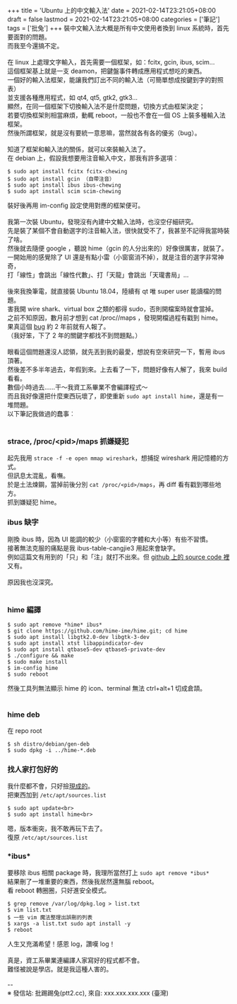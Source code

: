 +++
title = 'Ubuntu 上的中文輸入法'
date = 2021-02-14T23:21:05+08:00
draft = false
lastmod = 2021-02-14T23:21:05+08:00
categories = ['筆記']
tags = ['批兔']
+++
裝中文輸入法大概是所有中文使用者換到 linux 系統時，首先要面對的問題。<br>
而我至今還搞不定。<br>
<br>
在 linux 上處理文字輸入，首先需要一個框架，如：fcitx, gcin, ibus, scim...<br>
這個框架基上就是一支 deamon，把鍵盤事件轉成應用程式想吃的東西。<br>
一個好的輸入法框架，能讓我們訂出不同的輸入法（可簡單想成按鍵到字的對照表）<br>
並支援各種應用程式，如 qt4, qt5, gtk2, gtk3…<br>
顯然，在同一個框架下切換輸入法不是什麼問題，切換方式由框架決定；<br>
若要切換框架則相當麻煩，動輒 reboot，一般也不會在一個 OS 上裝多種輸入法框架。<br>
然後所謂框架，就是沒有要統一意思嘛，當然就各有各的優劣（bug）。<br>
<br>
知道了框架和輸入法的關係，就可以來裝輸入法了。<br>
在 debian 上，假設我想要用注音輸入中文，那我有許多選項︰<br>
```
$ sudo apt install fcitx fcitx-chewing
$ sudo apt install gcin （自帶注音）
$ sudo apt install ibus ibus-chewing
$ sudo apt install scim scim-chewing
```
裝好後再用 im-config 設定使用對應的框架便可。<br>
<br>
我第一次裝 Ubuntu，發現沒有內建中文輸入法時，也沒空仔細研究。<br>
先是裝了某個不會自動選字的注音輸入法，很快就受不了，我甚至不記得我當時裝了啥。<br>
然後就去隨便 google ，聽說 hime（gcin 的人分出來的）好像很厲害，就裝了。<br>
一開始用的感覺除了 UI 還是有點小雷（小窗窗消不掉），就是注音的選字非常神奇，<br>
打「線性」會跳出「線性代數」、打「天龍」會跳出「天瓏書局」…<br>
<br>
後來我換筆電，就直接裝 Ubuntu 18.04，陸續有 qt 唯 super user 能讀檔的問題。<br>
害我開 wire shark、virtual box 之類的都得 sudo，否則開檔案時就會當掉。<br>
之前不知原因，數月前才想到 cat /proc/<pid>/maps ，發現開檔過程有戳到 hime。<br>
果真這個 [bug](https://github.com/hime-ime/hime/issues/580) 約 2 年前就有人報了。<br>
（我好笨，下了 2 年的關鍵字都找不到問題點。）<br>
<br>
眼看這個問題還沒人認領，就先丟到我的最愛，想說有空來研究一下，暫用 ibus 頂著。<br>
然後差不多半年過去，年假到來。上去看了一下，問題好像有人解了，我來 build 看看。<br>
數個小時過去……干～我資工系畢業不會編譯程式～<br>
而且我好像還把什麼東西玩壞了，即使重新 `sudo apt install hime`，還是有一堆問題。<br>
以下筆記我做過的蠢事︰<br>
<br>
### strace, /proc/\<pid\>/maps 抓嫌疑犯 
起先我用 `strace -f -e open mmap wireshark`，想捕捉 wireshark 用記憶體的方式。<br>
但訊息太混亂，看嘸。<br>
於是土法煉鋼，當掉前後分別 `cat /proc/<pid>/maps`，再 diff 看有戳到哪些地方。<br>
抓到嫌疑犯 hime。<br>

### ibus 缺字 
剛換 ibus 時，因為 UI 能調的較少（小窗窗的字體和大小等）有些不習慣。<br>
接著無法克服的痛點是我 ibus-table-cangjie3 用起來會缺字。<br>
例如這篇文有用到的「只」和「注」就打不出來。但 [github 上的 source code 裡](https://github.com/definite/ibus-table-chinese/tree/master/tables/cangjie#L9330)又有。<br>
<br>
原因我也沒深究。<br>
<br>
### hime 編譯 
```
$ sudo apt remove *hime* ibus*
$ git clone https://github.com/hime-ime/hime.git; cd hime
$ sudo apt install libgtk2.0-dev libgtk-3-dev
$ sudo apt install xtst libappindicator-dev
$ sudo apt install qtbase5-dev qtbase5-private-dev
$ ./configure && make
$ sudo make install
$ im-config hime
$ sudo reboot
```
然後工具列無法顯示 hime 的 icon、terminal 無法 ctrl+alt+1 切成倉頡。<br>
<br>
### hime deb 
在 repo root<br>
```
$ sh distro/debian/gen-deb
$ sudo dpkg -i ../hime-*.deb
```
### 找人家打包好的 
我什麼都不會，只好撿[現成的](https://packages.debian.org/search?keywords=hime)。<br>
把東西加到 `/etc/apt/sources.list`<br>
```
$ sudo apt update<br>
$ sudo apt install hime<br>
```
嗯，版本衝突，我不敢再玩下去了。<br>
復原 `/etc/apt/sources.list`<br>

### \*ibus\* 
要移除 ibus 相關 package 時，我理所當然打上 `sudo apt remove *ibus*`<br>
結果刪了一堆重要的東西，然後我居然還無腦 reboot。<br>
看 reboot 轉圈圈，只好進安全模式。<br>
```
$ grep remove /var/log/dpkg.log > list.txt
$ vim list.txt
$ 一些 vim 魔法整理出誤刪的列表
$ xargs -a list.txt sudo apt install -y
$ reboot
```
人生又充滿希望！感恩 log，讚嘆 log！<br>
<br>
真是，資工系畢業連編譯人家寫好的程式都不會。<br>
難怪被說是學店。就是我這種人害的。<br>
<br>
--<br>
※ 發信站: 批踢踢兔(ptt2.cc), 來自: xxx.xxx.xxx.xxx (臺灣)<br>
